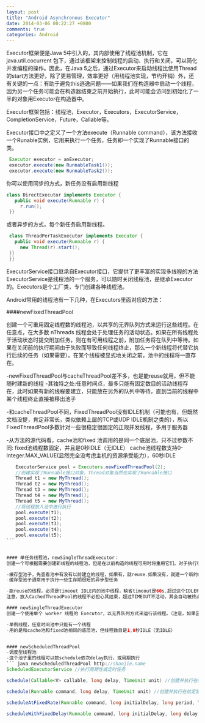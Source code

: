 ```yaml
---
layout: post
title: "Android Asynchronous Executor"
date: 2014-03-06 00:22:27 +0800
comments: true
categories: Android
---
```

Executor框架便是Java 5中引入的，其内部使用了线程池机制，它在java.util.cocurrent 包下，通过该框架来控制线程的启动、执行和关闭，可以简化并发编程的操作。因此，在Java 5之后，通过Executor来启动线程比使用Thread的start方法更好，除了更易管理，效率更好（用线程池实现，节约开销）外，还有关键的一点：有助于避免this逃逸问题——如果我们在构造器中启动一个线程，因为另一个任务可能会在构造器结束之前开始执行，此时可能会访问到初始化了一半的对象用Executor在构造器中。

Executor框架包括：线程池，Executor，Executors，ExecutorService，CompletionService，Future，Callable等。

Executor接口中之定义了一个方法execute（Runnable command），该方法接收一个Runable实例，它用来执行一个任务，任务即一个实现了Runnable接口的类。

``` java thread http://www.shaojie.name
 Executor executor = anExecutor;
 executor.execute(new RunnableTask1());
 executor.execute(new RunnableTask2());
```

你可以使用同步的方式，新任务没有启用新线程

``` java thread http://www.shaojie.name
class DirectExecutor implements Executor {
   public void execute(Runnable r) {
     r.run();
 }}
```
 
或者异步的方式，每个新任务启用新线程。

``` java thread http://www.shaojie.name
 class ThreadPerTaskExecutor implements Executor {
   public void execute(Runnable r) {
     new Thread(r).start();
 }}
 }}
```

ExecutorService接口继承自Executor接口，它提供了更丰富的实现多线程的方法
ExecutorService是线程池的一个服务，可以随时关闭线程池，是继承Executor的。Executors是个工厂类，专门创建各种线程池。

Android常用的线程池有一下几种，在Executors里面对应的方法：

####newFixedThreadPool

创建一个可重用固定线程数的线程池，以共享的无界队列方式来运行这些线程。在任意点，在大多数 nThreads 线程会处于处理任务的活动状态。如果在所有线程处于活动状态时提交附加任务，则在有可用线程之前，附加任务将在队列中等待。如果在关闭前的执行期间由于失败而导致任何线程终止，那么一个新线程将代替它执行后续的任务（如果需要）。在某个线程被显式地关闭之前，池中的线程将一直存在。

-newFixedThreadPool与cacheThreadPool差不多，也是能reuse就用，但不能随时建新的线程
-其独特之处:任意时间点，最多只能有固定数目的活动线程存在，此时如果有新的线程要建立，只能放在另外的队列中等待，直到当前的线程中某个线程终止直接被移出池子

-和cacheThreadPool不同，FixedThreadPool没有IDLE机制（可能也有，但既然文档没提，肯定非常长，类似依赖上层的TCP或UDP IDLE机制之类的），所以FixedThreadPool多数针对一些很稳定很固定的正规并发线程，多用于服务器

-从方法的源代码看，cache池和fixed 池调用的是同一个底层池，只不过参数不同:
fixed池线程数固定，并且是0秒IDLE（无IDLE）
cache池线程数支持0-Integer.MAX_VALUE(显然完全没考虑主机的资源承受能力），60秒IDLE 

``` java newFixedThreadPool http://www.shaojie.name
　　ExecutorService pool = Executors.newFixedThreadPool(2);
　　//创建实现了Runnable接口对象，Thread对象当然也实现了Runnable接口
　　Thread t1 = new MyThread();
　　Thread t2 = new MyThread();
　　Thread t3 = new MyThread();
　　Thread t4 = new MyThread();　
　　Thread t5 = new MyThread();
　　//将线程放入池中进行执行
　　pool.execute(t1);
　　pool.execute(t2);
　　pool.execute(t3);
　　pool.execute(t4);
　　pool.execute(t5);
```　　
　　

#### 单任务线程池，newSingleThreadExecutor：
创建一个可根据需要创建新线程的线程池，但是在以前构造的线程可用时将重用它们。对于执行很多短期异步任务的程序而言，这些线程池通常可提高程序性能。调用 execute 将重用以前构造的线程（如果线程可用）。如果现有线程没有可用的，则创建一个新线程并添加到池中。终止并从缓存中移除那些已有 60 秒钟未被使用的线程。因此，长时间保持空闲的线程池不会使用任何资源。注意，可以使用 ThreadPoolExecutor 构造方法创建具有类似属性但细节不同（例如超时参数）的线程池。

-缓存型池子，先查看池中有没有以前建立的线程，如果有，就reuse.如果没有，就建一个新的线程加入池中
-缓存型池子通常用于执行一些生存期很短的异步型任务

-能reuse的线程，必须是timeout IDLE内的池中线程，缺省timeout是60s,超过这个IDLE时长，线程实例将被终止及移出池。
注意，放入CachedThreadPool的线程不必担心其结束，超过TIMEOUT不活动，其会自动被终止。

#### newSingleThreadExecutor
创建一个使用单个 worker 线程的 Executor，以无界队列方式来运行该线程。（注意，如果因为在关闭前的执行期间出现失败而终止了此单个线程，那么如果需要，一个新线程将代替它执行后续的任务）。可保证顺序地执行各个任务，并且在任意给定的时间不会有多个线程是活动的。与其他等效的 newFixedThreadPool(1) 不同，可保证无需重新配置此方法所返回的执行程序即可使用其他的线程。

-单例线程，任意时间池中只能有一个线程
-用的是和cache池和fixed池相同的底层池，但线程数目是1,0秒IDLE（无IDLE）


#### newScheduledThreadPool
-调度型线程池
-这个池子里的线程可以按schedule依次delay执行，或周期执行
``` java newScheduledThreadPool http://shaojie.name
ScheduledExecutorService //执行周期性或定时任务

schedule(Callable<V> callable, long delay, TimeUnit unit) //创建并执行在给定延迟后启用的 ScheduledFuture。

schedule(Runnable command, long delay, TimeUnit unit) //创建并执行在给定延迟后启用的一次性操作。

scheduleAtFixedRate(Runnable command, long initialDelay, long period, TimeUnitunit)//创建并执行一个在给定初始延迟后首次启用的定期操作，后续操作具有给定的周期；也就是将在 initialDelay 后开始执行，然后在initialDelay+period 后执行，接着在 initialDelay + 2 * period 后执行，依此类推。

scheduleWithFixedDelay(Runnable command, long initialDelay, long delay,TimeUnit unit)//创建并执行一个在给定初始延迟后首次启用的定期操作，随后，在每一次执行终止和下一次执行开始之间都存在给定的延迟。
```
 
